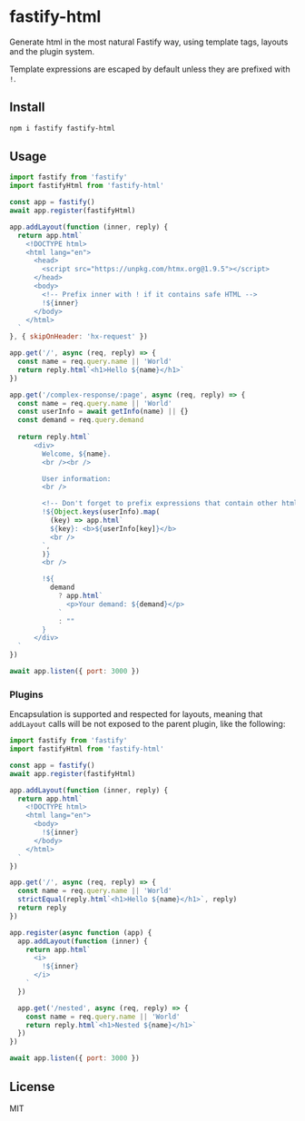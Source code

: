 # fastify-html

Generate html in the most natural Fastify way, using template tags,
layouts and the plugin system.

Template expressions are escaped by default unless they are prefixed with `!`.

## Install

```bash
npm i fastify fastify-html
```

## Usage

```js
import fastify from 'fastify'
import fastifyHtml from 'fastify-html'

const app = fastify()
await app.register(fastifyHtml)

app.addLayout(function (inner, reply) {
  return app.html`
    <!DOCTYPE html>
    <html lang="en">
      <head>
        <script src="https://unpkg.com/htmx.org@1.9.5"></script>
      </head>
      <body>
        <!-- Prefix inner with ! if it contains safe HTML -->
        !${inner}
      </body>
    </html>
  `
}, { skipOnHeader: 'hx-request' })

app.get('/', async (req, reply) => {
  const name = req.query.name || 'World'
  return reply.html`<h1>Hello ${name}</h1>`
})

app.get('/complex-response/:page', async (req, reply) => {
  const name = req.query.name || 'World'
  const userInfo = await getInfo(name) || {}
  const demand = req.query.demand
  
  return reply.html`
      <div>
        Welcome, ${name}.
        <br /><br />

        User information:
        <br />

        <!-- Don't forget to prefix expressions that contain other html tags -->
        !${Object.keys(userInfo).map(
          (key) => app.html`
          ${key}: <b>${userInfo[key]}</b>
          <br />
        `,
        )}
        <br />

        !${
          demand
            ? app.html`
              <p>Your demand: ${demand}</p>
            `
            : ""
        }
      </div>
  `
})

await app.listen({ port: 3000 })
```

### Plugins

Encapsulation is supported and respected for layouts, meaning that `addLayout`
calls will be not exposed to the parent plugin, like the following:

```js
import fastify from 'fastify'
import fastifyHtml from 'fastify-html'

const app = fastify()
await app.register(fastifyHtml)

app.addLayout(function (inner, reply) {
  return app.html`
    <!DOCTYPE html>
    <html lang="en">
      <body>
        !${inner}
      </body>
    </html>
  `
})

app.get('/', async (req, reply) => {
  const name = req.query.name || 'World'
  strictEqual(reply.html`<h1>Hello ${name}</h1>`, reply)
  return reply
})

app.register(async function (app) {
  app.addLayout(function (inner) {
    return app.html`
      <i>
        !${inner}
      </i>
    `
  })

  app.get('/nested', async (req, reply) => {
    const name = req.query.name || 'World'
    return reply.html`<h1>Nested ${name}</h1>`
  })
})

await app.listen({ port: 3000 })
```

## License

MIT
